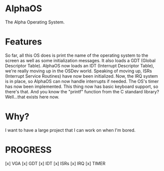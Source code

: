 # AlphaOS #
The Alpha Operating System.

# Features #
So far, all this OS does is print the name of the operating system to the screen as well as some initialization messages. It also loads a GDT (Global Descriptor Table). AlphaOS now loads an IDT (Interrupt Descriptor Table), we're really moving up in the OSDev world. Speaking of moving up, ISRs (Interrupt Service Routines) have now been initialized. Now, the IRQ system is in place, so AlphaOS can now handle interrupts if needed. The OS's timer has now been implemented. This thing now has basic keyboard support, so there's that. And you know the "printf" function from the C standard library? Well...that exists here now.

# Why? #
I want to have a large project that I can work on when I'm bored.

# PROGRESS #
[x] VGA
[x] GDT
[x] IDT
[x] ISRs
[x] IRQ
[x] TIMER
